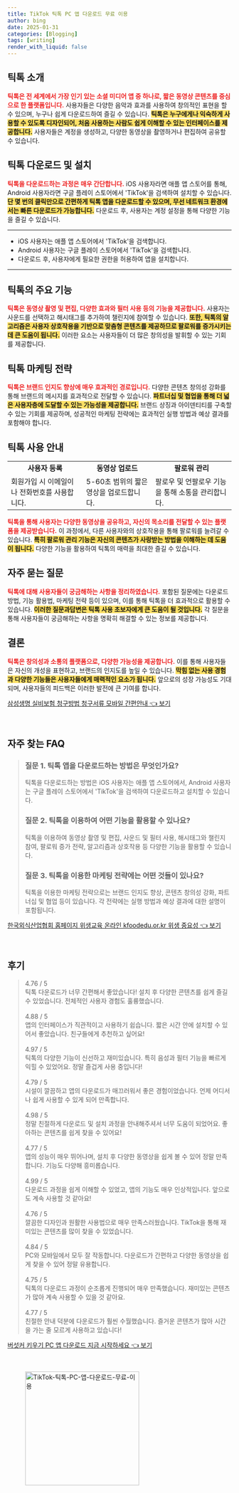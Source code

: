 ```yaml
---
title: TikTok 틱톡 PC 앱 다운로드 무료 이용
author: bing
date: 2025-01-31
categories: [Blogging]
tags: [writing]
render_with_liquid: false
---
```



<h2 id='틱톡_소개'>틱톡 소개</h2>

<p><b><span style="color: #ee2323;">틱톡은 전 세계에서 가장 인기 있는 소셜 미디어 앱 중 하나로, 짧은 동영상 콘텐츠를 중심으로 한 플랫폼입니다.</span></b> 사용자들은 다양한 음악과 효과를 사용하여 창의적인 표현을 할 수 있으며, 누구나 쉽게 다운로드하여 즐길 수 있습니다. <b><span style="background-color: #ffe066;">틱톡은 누구에게나 익숙하게 사용할 수 있도록 디자인되어, 처음 사용하는 사람도 쉽게 이해할 수 있는 인터페이스를 제공합니다.</span></b> 사용자들은 계정을 생성하고, 다양한 동영상을 촬영하거나 편집하여 공유할 수 있습니다.</p>

<h2 id='틱톡_다운로드_및_설치'>틱톡 다운로드 및 설치</h2>

<p><b><span style="color: #ee2323;">틱톡을 다운로드하는 과정은 매우 간단합니다.</span></b> iOS 사용자라면 애플 앱 스토어를 통해, Android 사용자라면 구글 플레이 스토어에서 'TikTok'을 검색하여 설치할 수 있습니다. <b><span style="background-color: #ffe066;">단 몇 번의 클릭만으로 간편하게 틱톡 앱을 다운로드할 수 있으며, 무선 네트워크 환경에서는 빠른 다운로드가 가능합니다.</span></b> 다운로드 후, 사용자는 계정 설정을 통해 다양한 기능을 즐길 수 있습니다.</p>

<hr />

<ul>
    <li>iOS 사용자는 애플 앱 스토어에서 'TikTok'을 검색합니다.</li>
    <li>Android 사용자는 구글 플레이 스토어에서 'TikTok'을 검색합니다.</li>
    <li>다운로드 후, 사용자에게 필요한 권한을 허용하여 앱을 설치합니다.</li>
</ul>

<hr />

<h2 id='틱톡의_주요_기능'>틱톡의 주요 기능</h2>

<p><b><span style="color: #ee2323;">틱톡은 동영상 촬영 및 편집, 다양한 효과와 필터 사용 등의 기능을 제공합니다.</span></b> 사용자는 사운드를 선택하고 해시태그를 추가하여 챌린지에 참여할 수 있습니다. <b><span style="background-color: #ffe066;">또한, 틱톡의 알고리즘은 사용자 상호작용을 기반으로 맞춤형 콘텐츠를 제공하므로 팔로워를 증가시키는 데 큰 도움이 됩니다.</span></b> 이러한 요소는 사용자들이 더 많은 창의성을 발휘할 수 있는 기회를 제공합니다.</p>

<h2 id='틱톡_마케팅_전략'>틱톡 마케팅 전략</h2>

<p><b><span style="color: #ee2323;">틱톡은 브랜드 인지도 향상에 매우 효과적인 경로입니다.</span></b> 다양한 콘텐츠 창의성 강화를 통해 브랜드의 메시지를 효과적으로 전달할 수 있습니다. <b><span style="background-color: #ffe066;">파트너십 및 협업을 통해 더 넓은 사용자층에 도달할 수 있는 가능성을 제공합니다.</span></b> 브랜드 상징과 아이덴티티를 구축할 수 있는 기회를 제공하며, 성공적인 마케팅 전략에는 효과적인 실행 방법과 예상 결과를 포함해야 합니다.</p>

<h2 id='틱톡_사용_안내'>틱톡 사용 안내</h2>

<table>
    <tr>
        <td style="text-align: center; height: 17px;"><b>사용자 등록</b></td>
        <td style="text-align: center; height: 17px;"><b>동영상 업로드</b></td>
        <td style="text-align: center; height: 17px;"><b>팔로워 관리</b></td>
    </tr>
    <tr>
        <td>회원가입 시 이메일이나 전화번호를 사용합니다.</td>
        <td>5-60초 범위의 짧은 영상을 업로드합니다.</td>
        <td>팔로우 및 언팔로우 기능을 통해 소통을 관리합니다.</td>
    </tr>
</table>

<p><b><span style="color: #ee2323;">틱톡을 통해 사용자는 다양한 동영상을 공유하고, 자신의 목소리를 전달할 수 있는 플랫폼을 제공받습니다.</span></b> 이 과정에서, 다른 사용자와의 상호작용을 통해 팔로워를 늘려갈 수 있습니다. <b><span style="background-color: #ffe066;">특히 팔로워 관리 기능은 자신의 콘텐츠가 사랑받는 방법을 이해하는 데 도움이 됩니다.</span></b> 다양한 기능을 활용하여 틱톡의 매력을 최대한 즐길 수 있습니다.</p>

<h2 id='자주_묻는_질문'>자주 묻는 질문</h2>

<p><b><span style="color: #ee2323;">틱톡에 대해 사용자들이 궁금해하는 사항을 정리하였습니다.</span></b> 포함된 질문에는 다운로드 방법, 기능 활용법, 마케팅 전략 등이 있으며, 이를 통해 틱톡을 더 효과적으로 활용할 수 있습니다. <b><span style="background-color: #ffe066;">이러한 질문과답변은 틱톡 사용 초보자에게 큰 도움이 될 것입니다.</span></b> 각 질문을 통해 사용자들이 궁금해하는 사항을 명확히 해결할 수 있는 정보를 제공합니다.</p>

<h2 id='결론'>결론</h2>

<p><b><span style="color: #ee2323;">틱톡은 창의성과 소통의 플랫폼으로, 다양한 가능성을 제공합니다.</span></b> 이를 통해 사용자들은 자신의 개성을 표현하고, 브랜드의 인지도를 높일 수 있습니다. <b><span style="background-color: #ffe066;">막힘 없는 사용 경험과 다양한 기능들은 사용자들에게 매력적인 요소가 됩니다.</span></b> 앞으로의 성장 가능성도 기대되며, 사용자들의 피드백은 이러한 발전에 큰 기여를 합니다.</p>


<p><a class="click-button" title="삼성생명 실비보험 청구방법 청구서류 모바일 간편안내" href="https://somered.github.io/posts/%EC%82%BC%EC%84%B1%EC%83%9D%EB%AA%85-%EC%8B%A4%EB%B9%84%EB%B3%B4%ED%97%98-%EC%B2%AD%EA%B5%AC%EB%B0%A9%EB%B2%95-%EC%B2%AD%EA%B5%AC%EC%84%9C%EB%A5%98-%EB%AA%A8%EB%B0%94%EC%9D%BC-%EA%B0%84%ED%8E%B8%EC%95%88%EB%82%B4/" rel="dofollow">삼성생명 실비보험 청구방법 청구서류 모바일 간편안내 👈 보기</a></p><br>
<h2 id='자주_찾는_FAQ'>자주 찾는 FAQ</h2>
<div itemscope="" itemtype="https://schema.org/FAQPage"> 
<blockquote> 
<div itemscope="" itemprop="mainEntity" itemtype="https://schema.org/Question"> 
<h3 itemprop="name">질문 1. 틱톡 앱을 다운로드하는 방법은 무엇인가요?</h3> 
<div itemscope="" itemprop="acceptedAnswer" itemtype="https://schema.org/Answer"> 
<span itemprop="text"> 
<p>틱톡을 다운로드하는 방법은 iOS 사용자는 애플 앱 스토어에서, Android 사용자는 구글 플레이 스토어에서 'TikTok'을 검색하여 다운로드하고 설치할 수 있습니다.</p> 
</span> 
</div> 
</div> 
<div itemscope="" itemprop="mainEntity" itemtype="https://schema.org/Question"> 
<h3 itemprop="name">질문 2. 틱톡을 이용하여 어떤 기능을 활용할 수 있나요?</h3> 
<div itemscope="" itemprop="acceptedAnswer" itemtype="https://schema.org/Answer"> 
<span itemprop="text"> 
<p>틱톡을 이용하여 동영상 촬영 및 편집, 사운드 및 필터 사용, 해시태그와 챌린지 참여, 팔로워 증가 전략, 알고리즘과 상호작용 등 다양한 기능을 활용할 수 있습니다.</p> 
</span> 
</div> 
</div> 
<div itemscope="" itemprop="mainEntity" itemtype="https://schema.org/Question"> 
<h3 itemprop="name">질문 3. 틱톡을 이용한 마케팅 전략에는 어떤 것들이 있나요?</h3> 
<div itemscope="" itemprop="acceptedAnswer" itemtype="https://schema.org/Answer"> 
<span itemprop="text"> 
<p>틱톡을 이용한 마케팅 전략으로는 브랜드 인지도 향상, 콘텐츠 창의성 강화, 파트너십 및 협업 등이 있습니다. 각 전략에는 실행 방법과 예상 결과에 대한 설명이 포함됩니다.</p> 
</span> 
</div> 
</div> 
</blockquote> 
</div>
<p><a class="click-button" title="한국외식산업협회 홈페이지 위생교육 온라인 kfoodedu.or.kr 위생 중요성" href="https://somered.github.io/posts/%ED%95%9C%EA%B5%AD%EC%99%B8%EC%8B%9D%EC%82%B0%EC%97%85%ED%98%91%ED%9A%8C-%ED%99%88%ED%8E%98%EC%9D%B4%EC%A7%80-%EC%9C%84%EC%83%9D%EA%B5%90%EC%9C%A1-%EC%98%A8%EB%9D%BC%EC%9D%B8-kfoodedu.or.kr-%EC%9C%84%EC%83%9D-%EC%A4%91%EC%9A%94%EC%84%B1/" rel="dofollow">한국외식산업협회 홈페이지 위생교육 온라인 kfoodedu.or.kr 위생 중요성 👈 보기</a></p><br>
<h2 id='후기'>후기</h2>
<div itemscope itemtype="https://schema.org/Product">
  <blockquote>
  <div itemprop="review" itemscope itemtype="https://schema.org/Review">
      <div itemprop="reviewRating" itemscope itemtype="https://schema.org/Rating"> <span itemprop="ratingValue">4.76</span> / <span itemprop="bestRating">5</span> </div>
      <span itemprop="reviewBody">틱톡 다운로드가 너무 간편해서 좋았습니다! 설치 후 다양한 콘텐츠를 쉽게 즐길 수 있었습니다. 전체적인 사용자 경험도 훌륭했습니다.</span>
  </div>
  <br>
  <div itemprop="review" itemscope itemtype="https://schema.org/Review">
      <div itemprop="reviewRating" itemscope itemtype="https://schema.org/Rating"> <span itemprop="ratingValue">4.88</span> / <span itemprop="bestRating">5</span> </div>
      <span itemprop="reviewBody">앱의 인터페이스가 직관적이고 사용하기 쉽습니다. 짧은 시간 안에 설치할 수 있어서 좋았습니다. 친구들에게 추천하고 싶어요!</span>
  </div>
  <br>
  <div itemprop="review" itemscope itemtype="https://schema.org/Review">
      <div itemprop="reviewRating" itemscope itemtype="https://schema.org/Rating"> <span itemprop="ratingValue">4.97</span> / <span itemprop="bestRating">5</span> </div>
      <span itemprop="reviewBody">틱톡의 다양한 기능이 신선하고 재미있습니다. 특히 음성과 필터 기능을 빠르게 익힐 수 있었어요. 정말 즐겁게 사용 중입니다!</span>
  </div>
  <br>
  <div itemprop="review" itemscope itemtype="https://schema.org/Review">
      <div itemprop="reviewRating" itemscope itemtype="https://schema.org/Rating"> <span itemprop="ratingValue">4.79</span> / <span itemprop="bestRating">5</span> </div>
      <span itemprop="reviewBody">시설이 깔끔하고 앱의 다운로드가 매끄러워서 좋은 경험이었습니다. 언제 어디서나 쉽게 사용할 수 있게 되어 만족합니다.</span>
  </div>
  <br>
  <div itemprop="review" itemscope itemtype="https://schema.org/Review">
      <div itemprop="reviewRating" itemscope itemtype="https://schema.org/Rating"> <span itemprop="ratingValue">4.98</span> / <span itemprop="bestRating">5</span> </div>
      <span itemprop="reviewBody">정말 친절하게 다운로드 및 설치 과정을 안내해주셔서 너무 도움이 되었어요. 좋아하는 콘텐츠를 쉽게 찾을 수 있어요!</span>
  </div>
  <br>
  <div itemprop="review" itemscope itemtype="https://schema.org/Review">
      <div itemprop="reviewRating" itemscope itemtype="https://schema.org/Rating"> <span itemprop="ratingValue">4.77</span> / <span itemprop="bestRating">5</span> </div>
      <span itemprop="reviewBody">앱의 성능이 매우 뛰어나며, 설치 후 다양한 동영상을 쉽게 볼 수 있어 정말 만족합니다. 기능도 다양해 흥미롭습니다.</span>
  </div>
  <br>
  <div itemprop="review" itemscope itemtype="https://schema.org/Review">
      <div itemprop="reviewRating" itemscope itemtype="https://schema.org/Rating"> <span itemprop="ratingValue">4.99</span> / <span itemprop="bestRating">5</span> </div>
      <span itemprop="reviewBody">다운로드 과정을 쉽게 이해할 수 있었고, 앱의 기능도 매우 인상적입니다. 앞으로도 계속 사용할 것 같아요!</span>
  </div>
  <br>
  <div itemprop="review" itemscope itemtype="https://schema.org/Review">
      <div itemprop="reviewRating" itemscope itemtype="https://schema.org/Rating"> <span itemprop="ratingValue">4.76</span> / <span itemprop="bestRating">5</span> </div>
      <span itemprop="reviewBody">깔끔한 디자인과 원활한 사용법으로 매우 만족스러웠습니다. TikTok을 통해 재미있는 콘텐츠를 많이 찾을 수 있었습니다.</span>
  </div>
  <br>
  <div itemprop="review" itemscope itemtype="https://schema.org/Review">
      <div itemprop="reviewRating" itemscope itemtype="https://schema.org/Rating"> <span itemprop="ratingValue">4.84</span> / <span itemprop="bestRating">5</span> </div>
      <span itemprop="reviewBody">PC와 모바일에서 모두 잘 작동합니다. 다운로드가 간편하고 다양한 동영상을 쉽게 찾을 수 있어 정말 유용합니다.</span>
  </div>
  <br>
  <div itemprop="review" itemscope itemtype="https://schema.org/Review">
      <div itemprop="reviewRating" itemscope itemtype="https://schema.org/Rating"> <span itemprop="ratingValue">4.75</span> / <span itemprop="bestRating">5</span> </div>
      <span itemprop="reviewBody">틱톡의 다운로드 과정이 순조롭게 진행되어 매우 만족했습니다. 재미있는 콘텐츠가 많아 계속 사용할 수 있을 것 같아요.</span>
  </div>
  <br>
  <div itemprop="review" itemscope itemtype="https://schema.org/Review">
      <div itemprop="reviewRating" itemscope itemtype="https://schema.org/Rating"> <span itemprop="ratingValue">4.77</span> / <span itemprop="bestRating">5</span> </div>
      <span itemprop="reviewBody">친절한 안내 덕분에 다운로드가 훨씬 수월했습니다. 즐거운 콘텐츠가 많아 시간을 가는 줄 모르게 사용하고 있습니다!</span>
  </div>
  </blockquote>
</div>
<p><a class="click-button" title="버섯커 키우기 PC 앱 다운로드 지금 시작하세요" href="https://somered.github.io/posts/%EB%B2%84%EC%84%AF%EC%BB%A4-%ED%82%A4%EC%9A%B0%EA%B8%B0-PC-%EC%95%B1-%EB%8B%A4%EC%9A%B4%EB%A1%9C%EB%93%9C-%EC%A7%80%EA%B8%88-%EC%8B%9C%EC%9E%91%ED%95%98%EC%84%B8%EC%9A%94/" rel="dofollow">버섯커 키우기 PC 앱 다운로드 지금 시작하세요 👈 보기</a></p><br>
<figure class="image"><img src="https://somered.github.io/assets/img/thumbnail/TikTok-틱톡-PC-앱-다운로드-무료-이용.webp" alt="TikTok-틱톡-PC-앱-다운로드-무료-이용" width="256" height="256"></figure>